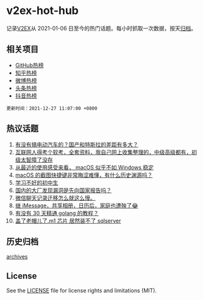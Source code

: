 # v2ex-hot-hub

 记录[V2EX](https://www.v2ex.com/)从 2021-01-06 日至今的热门话题。每小时抓取一次数据，按天[归档](archives)。
 
 ## 相关项目

- [GitHub热榜](https://github.com/lonnyzhang423/github-hot-hub)
- [知乎热榜](https://github.com/lonnyzhang423/zhihu-hot-hub)
- [微博热榜](https://github.com/lonnyzhang423/weibo-hot-hub)
- [头条热榜](https://github.com/lonnyzhang423/toutiao-hot-hub)
- [抖音热榜](https://github.com/lonnyzhang423/douyin-hot-hub)


 `更新时间：2021-12-27 11:07:00 +0800`

## 热议话题

1. [有没有搞电动汽车的？国产和特斯拉的差距有多大？](https://www.v2ex.com/t/824492)
1. [互联网人得考个软考，全套资料，我自己网上收集整理的，中级高级都有，初级太智障了没存](https://www.v2ex.com/t/824483)
1. [从最近的使用感受来看， macOS 似乎不如 Windows 稳定](https://www.v2ex.com/t/824535)
1. [macOS 的截图快捷键非常晦涩难懂，有什么历史渊源吗？](https://www.v2ex.com/t/824516)
1. [学习不好的初中生](https://www.v2ex.com/t/824502)
1. [国内的大厂发现漏洞是先向国家报告吗？](https://www.v2ex.com/t/824584)
1. [微信聊天记录迁移怎么就这么慢。](https://www.v2ex.com/t/824473)
1. [继 iMessage，共享相册，日历后，家庭也遭殃了😂](https://www.v2ex.com/t/824506)
1. [有没有 30 天精通 golang 的教程？](https://www.v2ex.com/t/824475)
1. [盖了老帽儿了.m1 芯片 居然装不了 sqlserver](https://www.v2ex.com/t/824480)

## 历史归档

[archives](archives)

## License

See the [LICENSE](LICENSE) file for license rights and limitations (MIT).
